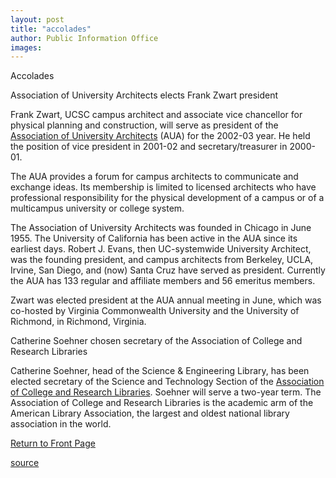 ```yaml
---
layout: post
title: "accolades"
author: Public Information Office
images:
---
```


Accolades

Association of University Architects elects Frank Zwart president

Frank Zwart, UCSC campus architect and associate vice chancellor for physical planning and construction, will serve as president of the [Association of University Architects][1] (AUA) for the 2002-03 year. He held the position of vice president in 2001-02 and secretary/treasurer in 2000-01.

The AUA provides a forum for campus architects to communicate and exchange ideas. Its membership is limited to licensed architects who have professional responsibility for the physical development of a campus or of a multicampus university or college system.

The Association of University Architects was founded in Chicago in June 1955\. The University of California has been active in the AUA since its earliest days. Robert J. Evans, then UC-systemwide University Architect, was the founding president, and campus architects from Berkeley, UCLA, Irvine, San Diego, and (now) Santa Cruz have served as president. Currently the AUA has 133 regular and affiliate members and 56 emeritus members.  

Zwart was elected president at the AUA annual meeting in June, which was co-hosted by Virginia Commonwealth University and the University of Richmond, in Richmond, Virginia.

Catherine Soehner chosen secretary of the Association of College and Research Libraries

Catherine Soehner, head of the Science & Engineering Library, has been elected secretary of the Science and Technology Section of the [Association of College and Research Libraries][2]. Soehner will serve a two-year term. The Association of College and Research Libraries is the academic arm of the American Library Association, the largest and oldest national library association in the world.

[Return to Front Page][3]

[1]: http://www.auaweb.net
[2]: http://www.ala.org/acrl/
[3]: http://currents.ucsc.edu/

[source](http://www1.ucsc.edu/currents/02-03/08-05/accolades.html "Permalink to accolades")
